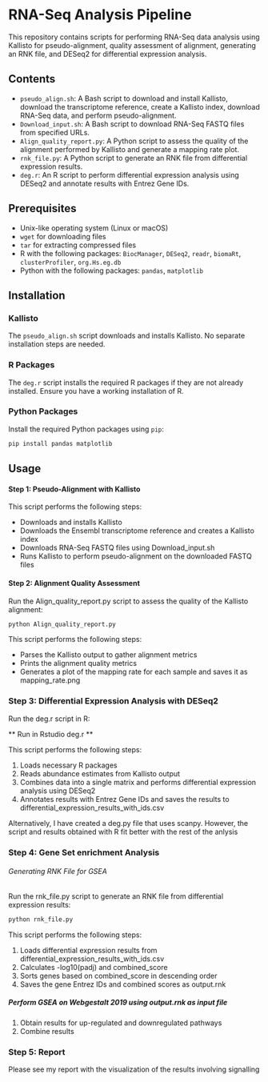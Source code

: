 # RNA-Seq Analysis Pipeline

This repository contains scripts for performing RNA-Seq data analysis using Kallisto for pseudo-alignment, quality assessment of alignment, generating an RNK file, and DESeq2 for differential expression analysis.

## Contents

- `pseudo_align.sh`: A Bash script to download and install Kallisto, download the transcriptome reference, create a Kallisto index, download RNA-Seq data, and perform pseudo-alignment.
- `Download_input.sh`: A Bash script to download RNA-Seq FASTQ files from specified URLs.
- `Align_quality_report.py`: A Python script to assess the quality of the alignment performed by Kallisto and generate a mapping rate plot.
- `rnk_file.py`: A Python script to generate an RNK file from differential expression results.
- `deg.r`: An R script to perform differential expression analysis using DESeq2 and annotate results with Entrez Gene IDs.

## Prerequisites

- Unix-like operating system (Linux or macOS)
- `wget` for downloading files
- `tar` for extracting compressed files
- R with the following packages: `BiocManager`, `DESeq2`, `readr`, `biomaRt`, `clusterProfiler`, `org.Hs.eg.db`
- Python with the following packages: `pandas`, `matplotlib`

## Installation

### Kallisto

The `pseudo_align.sh` script downloads and installs Kallisto. No separate installation steps are needed.

### R Packages

The `deg.r` script installs the required R packages if they are not already installed. Ensure you have a working installation of R.

### Python Packages

Install the required Python packages using `pip`:

```bash
pip install pandas matplotlib
```

## Usage

#### Step 1: Pseudo-Alignment with Kallisto

This script performs the following steps:

- Downloads and installs Kallisto
- Downloads the Ensembl transcriptome reference and creates a Kallisto index
- Downloads RNA-Seq FASTQ files using Download_input.sh
- Runs Kallisto to perform pseudo-alignment on the downloaded FASTQ files
#### Step 2: Alignment Quality Assessment
Run the Align_quality_report.py script to assess the quality of the Kallisto alignment:

```bash
python Align_quality_report.py
```
This script performs the following steps:

- Parses the Kallisto output to gather alignment metrics
- Prints the alignment quality metrics
- Generates a plot of the mapping rate for each sample and saves it as mapping_rate.png



### Step 3: Differential Expression Analysis with DESeq2
Run the deg.r script in R:

** Run in Rstudio deg.r **

This script performs the following steps:
1. Loads necessary R packages
2. Reads abundance estimates from Kallisto output
3. Combines data into a single matrix and performs differential expression analysis using DESeq2
4. Annotates results with Entrez Gene IDs and saves the results to differential_expression_results_with_ids.csv

Alternatively, I have created a deg.py file that uses scanpy.
However, the script and results obtained with R fit better with the rest of the anlysis


### Step 4: Gene Set enrichment Analysis

###### Generating RNK File for GSEA
Run the rnk_file.py script to generate an RNK file from differential expression results:

```bash
python rnk_file.py
```
This script performs the following steps:

1. Loads differential expression results from differential_expression_results_with_ids.csv
2. Calculates -log10(padj) and combined_score
3. Sorts genes based on combined_score in descending order
4. Saves the gene Entrez IDs and combined scores as output.rnk

##### Perform GSEA on Webgestalt 2019 using output.rnk as input file

1. Obtain results for up-regulated and downregulated pathways
2. Combine results 

### Step 5: Report

Please see my report with the visualization of the results involving signalling 